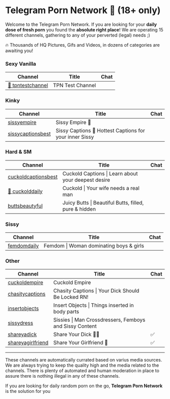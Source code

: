 # Telegram Porn Network 🔞 (18+ only)

Welcome to the Telegram Porn Network. If you are looking for your **daily dose of fresh porn** you found the **absolute right place**!
We are operating 15 different channels, gathering to any of your perverted (legal) needs ;)

🔥 Thousands of HQ Pictures, Gifs and Videos, in dozens of categories are awaiting you!



### Sexy Vanilla
| Channel | Title | Chat |
| --- | --- | --- |
| [🍭 tpntestchannel](https://t.me/tpntestchannel) | TPN Test Channel |  |

### Kinky
| Channel | Title | Chat |
| --- | --- | --- |
| [ sissyempire](https://t.me/sissyempire) | Sissy Empire 🎀 |  |
| [ sissycaptionsbest](https://t.me/sissycaptionsbest) | Sissy Captions 💋 Hottest Captions for your inner Sissy |  |

### Hard & SM
| Channel | Title | Chat |
| --- | --- | --- |
| [ cuckoldcaptionsbest](https://t.me/cuckoldcaptionsbest) | Cuckold Captions \| Learn about your deepest desire |  |
| [💾 cuckolddaily](https://t.me/cuckolddaily) | Cuckold \| Your wife needs a real man |  |
| [ buttsbeautyful](https://t.me/buttsbeautyful) | Juicy Butts \| Beautiful Butts, filled, pure & hidden |  |

### Sissy
| Channel | Title | Chat |
| --- | --- | --- |
| [ femdomdaily](https://t.me/femdomdaily) | Femdom \| Woman dominating boys & girls |  |

### Other
| Channel | Title | Chat |
| --- | --- | --- |
| [ cuckoldempire](https://t.me/cuckoldempire) | Cuckold Empire |  |
| [ chasitycaptions](https://t.me/chasitycaptions) | Chasity Captions \| Your Dick Should Be Locked RN! |  |
| [ insertobjects](https://t.me/insertobjects) | Insert Objects \| Things inserted in body parts |  |
| [ sissydress](https://t.me/sissydress) | Sissies \| Man Crossdressers, Femboys and Sissy Content |  |
| [ shareyadick](https://t.me/shareyadick) | Share Your Dick 🍆🔞 | ✅ |
| [ shareyagirlfriend](https://t.me/shareyagirlfriend) | Share Your Girlfriend 🔞 | ✅ |



---

These channels are automatically currated based on varius media sources. We are always trying to keep the quality high and the media
related to the channels. There is plenty of automated and human moderation in place to assure there is nothing illegal in any of these channels.

If you are looking for daily random porn on the go, **Telegram Porn Network** is the solution for you
